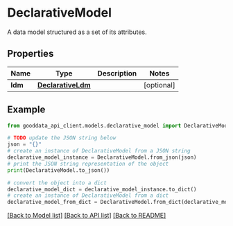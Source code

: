 # DeclarativeModel

A data model structured as a set of its attributes.

## Properties

Name | Type | Description | Notes
------------ | ------------- | ------------- | -------------
**ldm** | [**DeclarativeLdm**](DeclarativeLdm.md) |  | [optional] 

## Example

```python
from gooddata_api_client.models.declarative_model import DeclarativeModel

# TODO update the JSON string below
json = "{}"
# create an instance of DeclarativeModel from a JSON string
declarative_model_instance = DeclarativeModel.from_json(json)
# print the JSON string representation of the object
print(DeclarativeModel.to_json())

# convert the object into a dict
declarative_model_dict = declarative_model_instance.to_dict()
# create an instance of DeclarativeModel from a dict
declarative_model_from_dict = DeclarativeModel.from_dict(declarative_model_dict)
```
[[Back to Model list]](../README.md#documentation-for-models) [[Back to API list]](../README.md#documentation-for-api-endpoints) [[Back to README]](../README.md)



